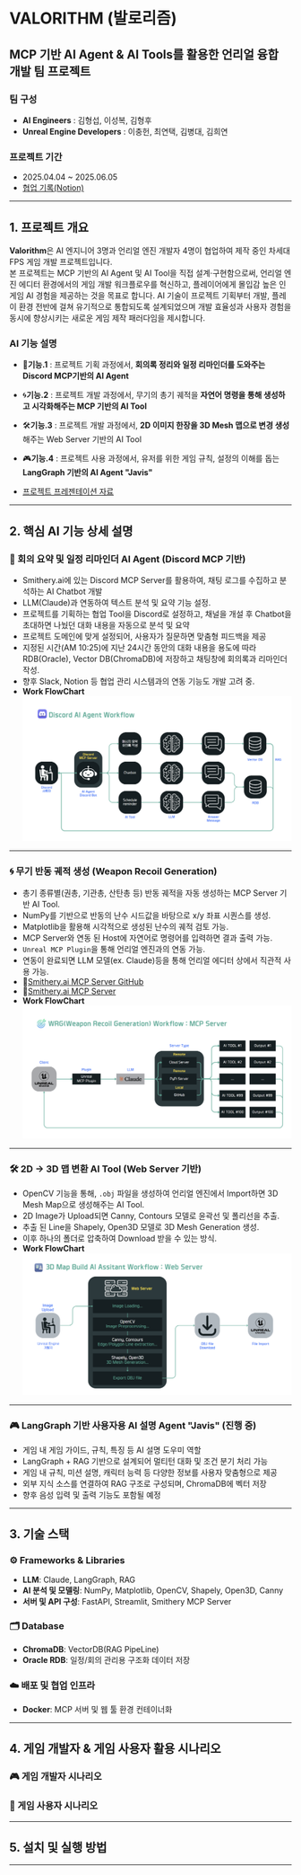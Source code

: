 # VALORITHM (발로리즘)
## MCP 기반 AI Agent & AI Tools를 활용한 언리얼 융합 개발 팀 프로젝트
### 팀 구성
- **AI Engineers** : 김형섭, 이성복, 김형후
- **Unreal Engine Developers** : 이충헌, 최연택, 김병대, 김희연

### 프로젝트 기간
- 2025.04.04 ~ 2025.06.05
- <a href="https://www.notion.so/PotenUP-Project-5_Valorithm-1cf33c1194e8809a9512c785febf41f8?pvs=4">협업 기록(Notion)</a>

---

## 1. 프로젝트 개요
**Valorithm**은 AI 엔지니어 3명과 언리얼 엔진 개발자 4명이 협업하여 제작 중인 차세대 FPS 게임 개발 프로젝트입니다.  
본 프로젝트는 MCP 기반의 AI Agent 및 AI Tool을 직접 설계·구현함으로써, 언리얼 엔진 에디터 환경에서의 게임 개발 워크플로우를 혁신하고, 플레이어에게 몰입감 높은 인게임 AI 경험을 제공하는 것을 목표로 합니다.
AI 기술이 프로젝트 기획부터 개발, 플레이 환경 전반에 걸쳐 유기적으로 통합되도록 설계되었으며 개발 효율성과 사용자 경험을 동시에 향상시키는 새로운 게임 제작 패러다임을 제시합니다.

### AI 기능 설명

- 🧠**기능.1** : 프로젝트 기획 과정에서, **회의록 정리와 일정 리마인더를 도와주는 Discord MCP기반의 AI Agent**
- 🌀**기능.2** : 프로젝트 개발 과정에서, 무기의 총기 궤적을 **자연어 명령을 통해 생성하고 시각화해주는 MCP 기반의 AI Tool**
- 🛠️**기능.3** : 프로젝트 개발 과정에서, **2D 이미지 한장을 3D Mesh 맵으로 변경 생성**해주는 Web Server 기반의 AI Tool
- 🎮**기능.4** : 프로젝트 사용 과정에서, 유저를 위한 게임 규칙, 설정의 이해를 돕는 **LangGraph 기반의 AI Agent "Javis"**

- <a href="https://www.canva.com/design/DAGoyIL-jV0/1PR38idDAum69dSoPE7bJQ/view?utm_content=DAGoyIL-jV0&utm_campaign=designshare&utm_medium=link2&utm_source=uniquelinks&utlId=hc39e7a520b">프로젝트 프레젠테이션 자료</a>

---

## 2. 핵심 AI 기능 상세 설명

### 🧠 회의 요약 및 일정 리마인더 AI Agent (Discord MCP 기반)  
- Smithery.ai에 있는 Discord MCP Server를 활용하여, 채팅 로그를 수집하고 분석하는 AI Chatbot 개발  
- LLM(Claude)과 연동하여 텍스트 분석 및 요약 기능 설정.
- 프로젝트를 기획하는 협업 Tool을 Discord로 설정하고, 채널을 개설 후 Chatbot을 초대하면 나눴던 대화 내용을 자동으로 분석 및 요약
- 프로젝트 도메인에 맞게 설정되어, 사용자가 질문하면 맞춤형 피드백을 제공
- 지정된 시간(AM 10:25)에 지난 24시간 동안의 대화 내용을 용도에 따라 RDB(Oracle), Vector DB(ChromaDB)에 저장하고 채팅창에 회의록과 리마인더 작성.  
- 향후 Slack, Notion 등 협업 관리 시스템과의 연동 기능도 개발 고려 중.
- **Work FlowChart**
![Discord AI Agent](./assets/github_readme_image1.png)

---

### 🌀 무기 반동 궤적 생성 (Weapon Recoil Generation)  
- 총기 종류별(권총, 기관총, 산탄총 등) 반동 궤적을 자동 생성하는 MCP Server 기반 AI Tool.
- NumPy를 기반으로 반동의 난수 시드값을 바탕으로 x/y 좌표 시퀀스를 생성.
- Matplotlib을 활용해 시각적으로 생성된 난수의 궤적 검토 가능.
- MCP Server와 연동 된 Host에 자연어로 명령어를 입력하면 결과 출력 가능.
- `Unreal MCP Plugin`을 통해 언리얼 엔진과의 연동 가능.
- 연동이 완료되면 LLM 모델(ex. Claude)등을 통해 언리얼 에디터 상에서 직관적 사용 가능.
- 🔗<a href="https://github.com/Hyeongseob91/mcp-server.git">Smithery.ai MCP Server GitHub</a>
- 🔗<a href="https://smithery.ai/server/@Hyeongseob91/mcp-server">Smithery.ai MCP Server</a>
- **Work FlowChart**
![무기 반동 궤적 생성 AI Tool](./assets/github_readme_image2.png)

---

### 🛠️ 2D → 3D 맵 변환 AI Tool (Web Server 기반)
- OpenCV 기능을 통해, `.obj` 파일을 생성하여 언리얼 엔진에서 Import하면 3D Mesh Map으로 생성해주는 AI Tool.  
- 2D Image가 Upload되면 Canny, Contours 모델로 윤곽선 및 폴리선을 추출.
- 추출 된 Line을 Shapely, Open3D 모델로 3D Mesh Generation 생성.
- 이후 하나의 폴더로 압축하여 Download 받을 수 있는 방식.
- **Work FlowChart**
![3D Map Build AI Assistant](./assets/github_readme_image3.png)

---

### 🎮 LangGraph 기반 사용자용 AI 설명 Agent "Javis" (진행 중)
- 게임 내 게임 가이드, 규칙, 특징 등 AI 설명 도우미 역할  
- LangGraph + RAG 기반으로 설계되어 멀티턴 대화 및 조건 분기 처리 가능  
- 게임 내 규칙, 미션 설명, 캐릭터 능력 등 다양한 정보를 사용자 맞춤형으로 제공  
- 외부 지식 소스를 연결하여 RAG 구조로 구성되며, ChromaDB에 벡터 저장  
- 향후 음성 입력 및 출력 기능도 포함될 예정  

---

## 3. 기술 스택

### ⚙️ Frameworks & Libraries
- **LLM**: Claude, LangGraph, RAG
- **AI 분석 및 모델링**: NumPy, Matplotlib, OpenCV, Shapely, Open3D, Canny
- **서버 및 API 구성**: FastAPI, Streamlit, Smithery MCP Server

### 🗂️ Database
- **ChromaDB**: VectorDB(RAG PipeLine)
- **Oracle RDB**: 일정/회의 관리용 구조화 데이터 저장

### ☁️ 배포 및 협업 인프라
- **Docker**: MCP 서버 및 웹 툴 환경 컨테이너화
---

## 4. 게임 개발자 & 게임 사용자 활용 시나리오

### 🎮 게임 개발자 시나리오

### 👤 게임 사용자 시나리오

---

## 5. 설치 및 실행 방법

---
